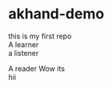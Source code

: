 # akhand-demo
this is my first repo <br/>
A learner <br/>
a listener <br/>

A reader
Wow
its <br>
hii

